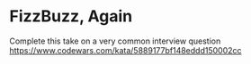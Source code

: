 # FizzBuzz, Again

Complete this take on a very common interview question https://www.codewars.com/kata/5889177bf148eddd150002cc
